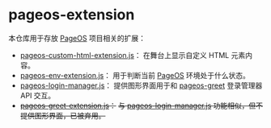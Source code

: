 # pageos-extension

本仓库用于存放 [PageOS](https://github.com/swaybien/pageos) 项目相关的扩展：

- [pageos-custom-html-extension.js](src/pageos-custom-html-extension.js)：
  在舞台上显示自定义 HTML 元素内容。
- [pageos-env-extension.js](src/pageos-env-extension.js)：
  用于判断当前 [PageOS](https://github.com/swaybien/pageos) 环境处于什么状态。
- [pageos-login-manager.js](src/pageos-login-manager.js)：
  提供图形界面用于和 [pageos-greet](https://github.com/swaybien/pageos-greet) 登录管理器 API 交互。
- ~~[pageos-greet-extension.js](src/pageos-greet-extension.js)：~~
  ~~与 [pageos-login-manager.js](src/pageos-login-manager.js) 功能相似，但不提供图形界面，已被弃用。~~
